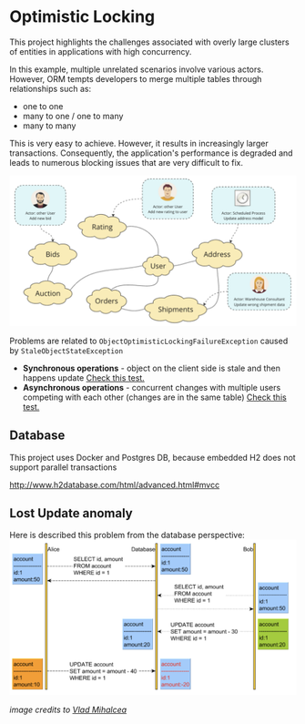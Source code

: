 # Optimistic Locking 

This project highlights the challenges associated with overly large clusters of entities in applications with high concurrency.

In this example, multiple unrelated scenarios involve various actors. However, ORM tempts developers to merge multiple tables through relationships such as:
 - one to one 
 - many to one / one to many
 - many to many

This is very easy to achieve. However, it results in increasingly larger transactions. Consequently, the application's performance is degraded and leads to numerous blocking issues that are very difficult to fix.

![big-cluster-of-entities.png](docs%2Fbig-cluster-of-entities.png)


Problems are related to `ObjectOptimisticLockingFailureException` caused by `StaleObjectStateException`

 - **Synchronous operations** - object on the client side is stale and then happens update
[Check this test.](src/test/java/io/cwiekala/agregates/UserSyncIT.java)
 - **Asynchronous operations** - concurrent changes with multiple users competing with each other (changes are in the same table)
[Check this test.](src/test/java/io/cwiekala/agregates/UserAsyncIT.java)

## Database

This project uses Docker and Postgres DB, because embedded H2 does not support parallel transactions

http://www.h2database.com/html/advanced.html#mvcc

## Lost Update anomaly
Here is described this problem from the database perspective:
![lost-updates.png](docs%2Flost-updates.png)

_image credits to [Vlad Mihalcea](https://vladmihalcea.com/a-beginners-guide-to-database-locking-and-the-lost-update-phenomena/)_


